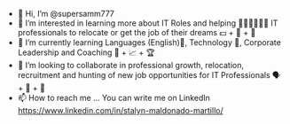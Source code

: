 - 👋 Hi, I’m @supersamm777
- 👀 I’m interested in learning more about IT Roles and helping 👩🏻‍💻🧑🏼‍💻 IT professionals to relocate or get the job of their dreams 💵 + 📇 + 💼
- 🌱 I’m currently learning Languages (English)📕, Technology 📳, Corporate Leadership and Coaching 👥 + 📈 + 🏆
- 💞️ I’m looking to collaborate in professional growth, relocation, recruitment and hunting of new job opportunities for IT Professionals 🗣 + 🤝 + 💼
- 📫 How to reach me ... You can write me on LinkedIn https://www.linkedin.com/in/stalyn-maldonado-martillo/

<!---
supersamm777/supersamm777 is a ✨ special ✨ repository because its `README.md` (this file) appears on your GitHub profile.
You can click the Preview link to take a look at your changes.
--->
